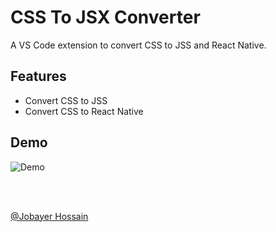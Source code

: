 # CSS To JSX Converter

A VS Code extension to convert CSS to JSS and React Native.

## Features

- Convert CSS to JSS
- Convert CSS to React Native

## Demo

![Demo](https://raw.githubusercontent.com/jobayer977/vscode-css-to-rn/main/demo.gif)

<br/>
<br/>

[@Jobayer Hossain](https://github.com/jobayer977)
